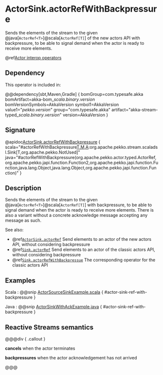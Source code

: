 # ActorSink.actorRefWithBackpressure

Sends the elements of the stream to the given @java[`ActorRef<T>`]@scala[`ActorRef[T]`] of the new actors API with backpressure, to be able to signal demand when the actor is ready to receive more elements.

@ref[Actor interop operators](../index.md#actor-interop-operators)

## Dependency

This operator is included in:

@@dependency[sbt,Maven,Gradle] {
  bomGroup=com.typesafe.akka bomArtifact=akka-bom_$scala.binary.version$ bomVersionSymbols=AkkaVersion
  symbol1=AkkaVersion
  value1="$pekko.version$"
  group="com.typesafe.akka"
  artifact="akka-stream-typed_$scala.binary.version$"
  version=AkkaVersion
}

## Signature

@apidoc[ActorSink.actorRefWithBackpressure](ActorSink$) { scala="#actorRefWithBackpressure[T,M,A](ref:org.apache.pekko.actor.typed.ActorRef[M],messageAdapter:(org.apache.pekko.actor.typed.ActorRef[A],T)=&gt;M,onInitMessage:org.apache.pekko.actor.typed.ActorRef[A]=&gt;M,ackMessage:A,onCompleteMessage:M,onFailureMessage:Throwable=&gt;M):org.apache.pekko.stream.scaladsl.Sink[T,org.apache.pekko.NotUsed]" java="#actorRefWithBackpressure(org.apache.pekko.actor.typed.ActorRef,org.apache.pekko.japi.function.Function2,org.apache.pekko.japi.function.Function,java.lang.Object,java.lang.Object,org.apache.pekko.japi.function.Function)" }

## Description

Sends the elements of the stream to the given @java[`ActorRef<T>`]@scala[`ActorRef[T]`] with backpressure, to be able to signal demand when the actor is ready to receive more elements.
There is also a variant without a concrete acknowledge message accepting any message as such.

See also:

* @ref[`ActorSink.actorRef`](../ActorSink/actorRefWithBackpressure.md) Send elements to an actor of the new actors API, without considering backpressure
* @ref[`Sink.actorRef`](../Sink/actorRef.md) Send elements to an actor of the classic actors API, without considering backpressure
* @ref[`Sink.actorRefWithBackpressue`](../Sink/actorRefWithBackpressure.md) The corresponding operator for the classic actors API

## Examples

Scala
:  @@snip [ActorSourceSinkExample.scala](/akka-stream-typed/src/test/scala/docs/org/apache/pekko/stream/typed/ActorSourceSinkExample.scala) { #actor-sink-ref-with-backpressure }

Java
:  @@snip [ActorSinkWithAckExample.java](/akka-stream-typed/src/test/java/docs/org/apache/pekko/stream/typed/ActorSinkWithAckExample.java) { #actor-sink-ref-with-backpressure }

## Reactive Streams semantics

@@@div { .callout }

**cancels** when the actor terminates

**backpressures** when the actor acknowledgement has not arrived

@@@
